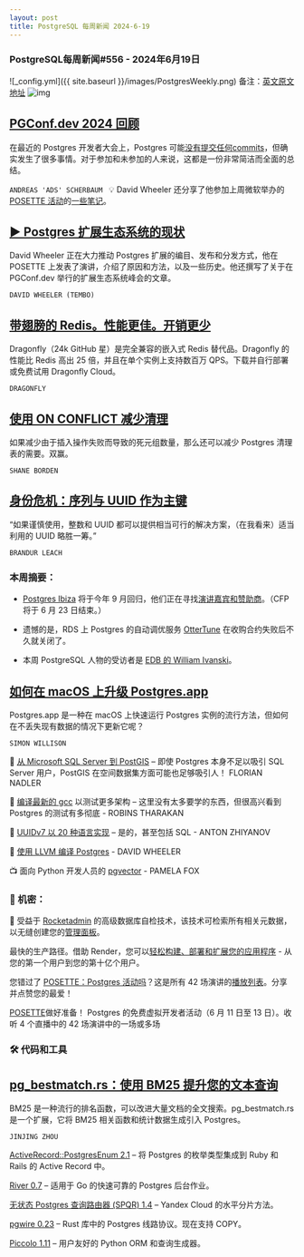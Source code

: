 ```yaml
---
layout: post
title: PostgreSQL 每周新闻 2024-6-19
---
```

### PostgreSQL每周新闻#556 - 2024年6月19日
![_config.yml]({{ site.baseurl }}/images/PostgresWeekly.png)
备注：[英文原文地址](https://postgresweekly.com/issues/559)
![img](https://res.cloudinary.com/cpress/image/upload/w_1280,e_sharpen:60,q_auto/o0qwrjfokr5qhbwfmqhg.jpg)
## [PGConf.dev 2024 回顾](https://postgresweekly.com/link/156490/web)
在最近的 Postgres 开发者大会上，Postgres 可能[没有提交任何commits](https://postgresweekly.com/link/156491/web)，但确实发生了很多事情。对于参加和未参加的人来说，这都是一份非常简洁而全面的总结。

`ANDREAS 'ADS' SCHERBAUM `
💡 David Wheeler 还分享了他参加上周微软举办的 [POSETTE 活动](https://postgresweekly.com/link/156493/web)的[一些笔记](https://postgresweekly.com/link/156492/web)。

## [▶ Postgres 扩展生态系统的现状](https://postgresweekly.com/link/156494/web)
David Wheeler 正在大力推动 Postgres 扩展的编目、发布和分发方式，他在 POSETTE 上发表了演讲，介绍了原因和方法，以及一些历史。他还撰写了关于在 PGConf․dev 举行的扩展生态系统峰会的文章。


`DAVID WHEELER (TEMBO) `
## [带翅膀的 Redis。性能更佳。开销更少](https://postgresweekly.com/link/156489/web)
Dragonfly（24k GitHub 星）是完全兼容的嵌入式 Redis 替代品。Dragonfly 的性能比 Redis 高出 25 倍，并且在单个实例上支持数百万 QPS。下载并自行部署或免费试用 Dragonfly Cloud。


`DRAGONFLY `
## [使用 ON CONFLICT 减少清理](https://postgresweekly.com/link/156496/web)
如果减少由于插入操作失败而导致的死元组数量，那么还可以减少 Postgres 清理表的需要。双赢。


`SHANE BORDEN `
## [身份危机：序列与 UUID 作为主键](https://postgresweekly.com/link/156497/web)
“如果谨慎使用，整数和 UUID 都可以提供相当可行的解决方案，（在我看来）适当利用的 UUID 略胜一筹。”


`BRANDUR LEACH `


### 本周摘要：


* [Postgres Ibiza](https://postgresweekly.com/link/156498/web) 将于今年 9 月回归，他们正在寻找[演讲嘉宾和赞助商](https://postgresweekly.com/link/156499/web)。（CFP 将于 6 月 23 日结束。）

* 遗憾的是，RDS 上 Postgres 的自动调优服务 [OtterTune](https://postgresweekly.com/link/156500/web) 在收购合约失败后不久就关闭了。

* 本周 PostgreSQL 人物的受访者是 [EDB 的 William Ivanski](https://postgresweekly.com/link/156502/web)。

## [如何在 macOS 上升级 Postgres.app](https://postgresweekly.com/link/155421/web)
Postgres.app 是一种在 macOS 上快速运行 Postgres 实例的流行方法，但如何在不丢失现有数据的情况下更新它呢？


`SIMON WILLISON `

📄 [从 Microsoft SQL Server 到 PostGIS](https://postgresweekly.com/link/156505/web) – 即使 Postgres 本身不足以吸引 SQL Server 用户，PostGIS 在空间数据集方面可能也足够吸引人！ FLORIAN NADLER

📄 [编译最新的 gcc](https://postgresweekly.com/link/156507/web) 以测试更多架构 – 这里没有太多要学的东西，但很高兴看到 Postgres 的测试有多彻底 - ROBINS THARAKAN

📄 [UUIDv7 以 20 种语言实现](https://postgresweekly.com/link/156508/web) – 是的，甚至包括 SQL - ANTON ZHIYANOV

📄 [使用 LLVM 编译 Postgres](https://postgresweekly.com/link/156509/web) - DAVID WHEELER

📺 面向 Python 开发人员的 [pgvector](https://postgresweekly.com/link/156510/web) - PAMELA FOX


### 📰 机密：


🚀 受益于 [Rocketadmin](https://postgresweekly.com/link/156511/web) 的高级数据库自检技术，该技术可检索所有相关元数据，以无缝创建您的[管理面板](https://postgresweekly.com/link/156511/web)。

最快的生产路径。借助 Render，您可以[轻松构建、部署和扩展您的应用程序](https://postgresweekly.com/link/156556/web) - 从您的第一个用户到您的第十亿个用户。

您错过了 [POSETTE：Postgres 活动吗](https://postgresweekly.com/link/156513/web)？这是所有 42 场演讲的[播放列表](https://postgresweekly.com/link/156513/web)。分享并点赞您的最爱！


[POSETTE](https://postgresweekly.com/link/155425/web)做好准备！ Postgres 的免费虚拟开发者活动（6 月 11 日至 13 日）。收听 4 个直播中的 42 场演讲中的一场或多场


### 🛠 代码和工具


## [pg_bestmatch.rs：使用 BM25 提升您的文本查询](https://postgresweekly.com/link/156514/web)
BM25 是一种流行的排名函数，可以改进大量文档的全文搜索。pg_bestmatch.rs 是一个扩展，它将 BM25 相关函数和统计数据生成引入 Postgres。


`JINJING ZHOU `

[ActiveRecord::PostgresEnum 2.1](https://postgresweekly.com/link/156517/web) – 将 Postgres 的枚举类型集成到 Ruby 和 Rails 的 Active Record 中。

[River 0.7](https://postgresweekly.com/link/156518/web) – 适用于 Go 的快速可靠的 Postgres 后台作业。

[无状态 Postgres 查询路由器 (SPQR) 1.4](https://postgresweekly.com/link/156519/web) – Yandex Cloud 的水平分片方法。

[pgwire 0.23](https://postgresweekly.com/link/156520/web) – Rust 库中的 Postgres 线路协议。现在支持 COPY。

[Piccolo 1.11](https://postgresweekly.com/link/156521/web) – 用户友好的 Python ORM 和查询生成器。